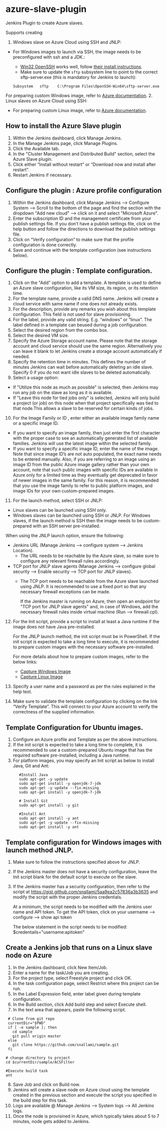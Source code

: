 # azure-slave-plugin


Jenkins Plugin to create Azure slaves.

Supports creating 

1. Windows slave on Azure Cloud using SSH and JNLP:
  * For Windows images to launch via SSH, the image needs to be preconfigured with ssh and a JDK.:
    + [Win32 OpenSSH](https://github.com/PowerShell/Win32-OpenSSH) works well, follow [their install instructions](https://github.com/PowerShell/Win32-OpenSSH/wiki/Install-Win32-OpenSSH).
    + Make sure to update the `sftp` subsystem line to point to the correct sftp-server.exe (this is mandatory for Jenkins to launch):

    ```
    Subsystem   sftp    C:\Program Files\OpenSSH-Win64\sftp-server.exe
    ```

   For preparing custom Windows image, refer to [Azure documentation](http://azure.microsoft.com/en-us/documentation/articles/virtual-machines-capture-image-windows-server/).
2. Linux slaves on Azure Cloud using SSH:
  * For preparing custom Linux image, refer to [Azure documentation]( http://azure.microsoft.com/en-us/documentation/articles/virtual-machines-linux-capture-image/).

## How to install the Azure Slave plugin
1. Within the Jenkins dashboard, click Manage Jenkins.
2. In the Manage Jenkins page, click Manage Plugins.
3. Click the Available tab.
4. In the "Cluster Management and Distributed Build" section, select the Azure Slave plugin.
5. Click either “Install without restart” or “Download now and install after restart”.
6. Restart Jenkins if necessary.

## Configure the plugin : Azure profile configuration
1. Within the Jenkins dashboard, click Manage Jenkins --> Configure System --> Scroll to the bottom of the page 
   and find the section with the dropdown "Add new cloud" --> click on it and select "Microsoft Azure".
2. Enter the subscription ID and the management certificate from your publish settings file.
   If you don’t have a publish settings file, click on the help button and follow the directions to 
   download the publish settings file.
3. Click on “Verify configuration” to make sure that the profile configuration is done correctly.
4. Save and continue with the template configuration (see instructions below).

## Configure the plugin : Template configuration.
1. Click on the "Add" option to add a template. A template is used to define an Azure slave configuration, like its VM size, its region, or its retention time.
2. For the template name, provide a valid DNS name. Jenkins will create a cloud service with same name if one does not already exists.
3. For the description, provide any remarks you wish about this template configuration. This field is not used for slave provisioning.
4. For the label, provide any valid string. E.g. “windows” or “linux”. The label defined in a template can beused during a job configuration.
5. Select the desired region from the combo box.
6. Select the desired VM size.
7. Specify the Azure Storage account name. Please note that the storage account and cloud service should use the same region. Alternatively you can leave it blank to let Jenkins create a storage account automatically if needed.
8. Specify the retention time in minutes. This defines the number of minutes Jenkins can wait before automatically deleting an idle slave. Specify 0 if you do not want idle slaves to be deleted automatically.
9. Select a usage option:
  * If "Utilize this node as much as possible" is selected, then Jenkins may run any job on the slave as long as it is available.
  * If "Leave this node for tied jobs only" is selected, Jenkins will only build a project (or job) on this node when that project specifically was tied to that node.This allows a slave to be reserved for certain kinds of jobs.
10. For the Image Family or ID , enter either an available image family name or a specific image ID.
  * If you want to specify an image family, then just enter the first character with the proper case to see an automatically generated list of available families. Jenkins will use the latest image within the selected family.
  * If you want to specify a specific image ID, enter the name of the image. Note that since image ID’s are not auto populated, the exact name needs to be entered manually. Also, if you are referring to an image using an image ID from the public Azure image gallery rather than your own account, note that such public images with specific IDs are available in Azure only for a limited time as they eventually get deprecated in favor of newer images in the same family. For this reason, it is recommended that you use the image family to refer to public platform images, and image IDs for your own custom-prepared images.
11. For the launch method, select SSH or JNLP:
  * Linux slaves can be launched using SSH only.
  * Windows slaves can be launched using SSH or JNLP. For Windows slaves, if the launch method is SSH then the image needs to be custom-prepared with an SSH server pre-installed.<br>

  When using the JNLP launch option, ensure the following:
  * Jenkins URL (Manage Jenkins --> configure system --> Jenkins Location).
    * The URL needs to be reachable by the Azure slave, so make sure to configure any relevant firewall rules accordingly.
  * TCP port for JNLP slave agents (Manage Jenkins --> configure global security --> Enable security --> TCP port for JNLP slaves).
    * The TCP port needs to be reachable from the Azure slave launched using JNLP. It is recommended to use a fixed port so that any necessary firewall exceptions can be made.
    
      If the Jenkins master is running on Azure, then open an endpoint for "TCP port for JNLP slave agents" and, in case of Windows, add the necessary firewall rules inside virtual machine (Run --> firewall.cpl).
12. For the Init script, provide a script to install at least a Java runtime if the image does not have Java pre-installed.

      For the JNLP launch method, the init script must be in PowerShell.
      If the init script is expected to take a long time to execute, it is recommended to prepare custom images with the necessary software pre-installed.<br>
     
      For more details about how to prepare custom images, refer to the below links:
      * [Capture Windows Image](http://azure.microsoft.com/en-us/documentation/articles/virtual-machines-capture-image-windows-server/)
      * [Capture Linux Image](http://azure.microsoft.com/en-us/documentation/articles/virtual-machines-linux-capture-image/)
      
13. Specify a user name and a password as per the rules explained in the help text.
14. Make sure to validate the template configuration by clicking on the link “Verify Template”. This will connect to your Azure account to verify the correctness of the supplied information.

## Template Configuration for Ubuntu images.
1. Configure an Azure profile and Template as per the above instructions.
2. If the init script is expected to take a long time to complete, it is recommended to use a custom-prepared Ubuntu image that has the required software pre-installed, including a Java runtime.
3. For platform images, you may specify an Init script as below to install Java, Git and Ant:

```
      #Install Java
      sudo apt-get -y update
      sudo apt-get install -y openjdk-7-jdk
      sudo apt-get -y update --fix-missing
      sudo apt-get install -y openjdk-7-jdk
      
      # Install Git
      sudo apt-get install -y git
      
      #Install Ant
      sudo apt-get install -y ant
      sudo apt-get -y update --fix-missing
      sudo apt-get install -y ant
```

## Template configuration for Windows images with launch method JNLP.
1. Make sure to follow the instructions specified above for JNLP.
2. If the Jenkins master does not have a security configuration, leave the Init script blank for the default script to execute on the slave.
3. If the Jenkins master has a security configuration, then refer to the script at https://gist.github.com/snallami/5aa9ea2c57836a3b3635 and modify the script with the proper Jenkins credentials.

   At a minimum, the script needs to be modified with the Jenkins user name and API token.
   To get the API token, click on your username --> configure --> show api token<br>

   The below statement in the script needs to be modified:
   $credentails="username:apitoken"
   
## Create a Jenkins job that runs on a Linux slave node on Azure
1. In the Jenkins dashboard, click New Item/Job.
2. Enter a name for the task/Job you are creating.
3. For the project type, select Freestyle project and click OK.
4. In the task configuration page, select Restrict where this project can be run.
5. In the Label Expression field, enter label given during template configuration.
6. In the Build section, click Add build step and select Execute shell.
7. In the text area that appears, paste the following script.
 
 ````
  # Clone from git repo
  currentDir="$PWD"
  if [ -e sample ]; then
    cd sample
    git pull origin master
  else
    git clone https://github.com/snallami/sample.git
  fi
 
 # change directory to project
 cd $currentDir/sample/ACSFilter
 
 #Execute build task
 ant
 ````
8. Save Job and click on Build now.
9. Jenkins will create a slave node on Azure cloud using the template created in the previous section and execute the script you specified in the build step for this task.
10. Logs are available @ Manage Jenkins --> System logs --> All Jenkins logs.
11. Once the node is provisined in Azure, which typically takes about 5 to 7 minutes, node gets added to Jenkins.
